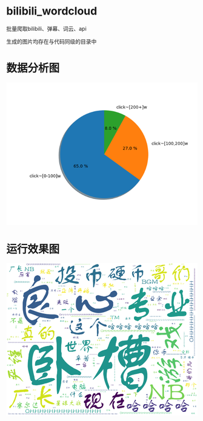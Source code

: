 # bilibili_wordcloud
批量爬取bilibili、弹幕、词云、api

生成的图片均存在与代码同级的目录中

# 数据分析图
![analyse](https://github.com/ay1Jin/bilibili_wordcloud/blob/master/source/analyse.png)


# 运行效果图
![image](https://github.com/ay1Jin/bilibili_wordcloud/blob/master/source/wdimg/0.png)
